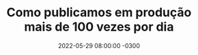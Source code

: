 ---
layout: post 
title:  "Como publicamos em produção mais de 100 vezes por dia"
date:   2022-05-29 08:00:00 -0300
published: true
tag: "Edição #12 - 30.05.2022"
headline: "Como publicamos em produção mais de 100 vezes por dia"
highlight_title: "How we deploy to production over 100 times a day"
highlight_url: "https://monzo.com/blog/2022/05/16/how-we-deploy-to-production-over-100-times-a-day"
highlight_autor: "Will Sewell"
comentario: |-
   "**Você sabia que mudanças maiores (change set) e menos frequentes estão inversamente correlacionadas com qualidade e performance de entrega?**
   
   O artigo da Monzo apresenta alguns dados inspiradores. Primeiro eles confirmaram que através da redução da fricção no processo de desenvolvimento, gerenciamento de mudanças e publicação de novas funcionalidades em produção, conseguiram crescer o time em 60% e ainda assim aumentaram a quantidade de deployment por engenheiro com uma redução significativa na quantidade de incidentes e manutenção na quantidade de rollbacks. No artigo o autor afirma saber que essas métricas são proxy e é preciso atentar para não torna-las objetivo, evitando o a lei de Goodhart. Menor número de incidentes não significa maior valor para os clientes e quantidade de rollbacks também não é indicativo que os usuários tenham sido afetados pelas mudanças. 
   
   Trata-se de um artigo de realmente merece leitura e reflexão atentas. Os princípios básicos de oferecer uma experiência simplificada para os desenvolvedores, oferecer alertas contextualizados para potenciais problemas, e o desenvolvimento de mecanismos que automatizem o processo de deployment foram apontados como os principais fatores que contribuíram para o sucesso do experimento. Ademais, ter uma cultura que seja dura com os problemas e não com as pessoas, que não reforce a lógica tradicional de encontrar culpados e a de investir muitos esforços na criação em gerenciamento da plataforma de deployment e na adoção de Microserviços que possam ser implementados de forma independente são as principais lições aprendidas no caso.
   
   Um fator me chamou atenção em particular. Como parte da estratégia da empresa eles escolheram limitar a quantidade de opções de tecnologia oferecidas por domínio de negócios e entenderam que isso foi um fator importante para garantir um processo fluido. Entretanto, existem correntes de pensamento que indicam que ter mais opções aumenta inovação e a probabilidade de criar melhores soluções, outras acreditam que a entropia causada pela multiplicação de opções alternativas no inventário de TI cria complexidade desnecessária e inibe inovação e desacelera entrega.
   
   **O que você acha?**"
comentado_por: "Ricardo Coelho de Sousa"
comentado_por_linkedin: "https://www.linkedin.com/in/rcsousa1"
---